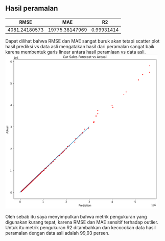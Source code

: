 ## Hasil peramalan
| RMSE  | MAE | R2 |
| ------------- | ------------- | ------------- |
| 4081.24180573 | 19775.38147969 | 0.99931414 |

Dapat dilihat bahwa RMSE dan MAE sangat buruk akan tetapi scatter plot hasil prediksi vs data asli mengatakan hasil dari peramalan sangat baik karena membentuk garis linear antara hasil peramlaan vs data asli.
![Hasil peramalan vs data asli](https://github.com/yanuarkholik/car_sales_forecast/blob/main/image/scatter%20plot.png)

Oleh sebab itu saya menyimpulkan bahwa metrik pengukuran yang digunakan kurang tepat, karena RMSE dan MAE sensitif terhadap outlier. Untuk itu metrik pengukuran R2 ditambahkan dan kecocokan data hasil peramalan dengan data  asli adalah  99,93 persen.
